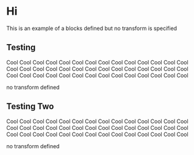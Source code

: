 # Hi

This is an example of a blocks defined but no transform is specified

## Testing

Cool Cool Cool Cool Cool Cool Cool Cool Cool Cool Cool Cool Cool Cool Cool Cool Cool Cool Cool Cool Cool 
Cool Cool Cool Cool Cool Cool Cool Cool Cool Cool Cool Cool Cool Cool Cool Cool Cool Cool Cool Cool Cool

<!-- docs -->
no transform defined
<!-- /docs -->


## Testing Two

Cool Cool Cool Cool Cool Cool Cool Cool Cool Cool Cool Cool Cool Cool Cool Cool Cool Cool Cool Cool Cool
Cool Cool Cool Cool Cool Cool Cool Cool Cool Cool Cool Cool Cool Cool Cool Cool Cool Cool Cool Cool Cool

<!-- docs -->
no transform defined
<!-- /docs -->
